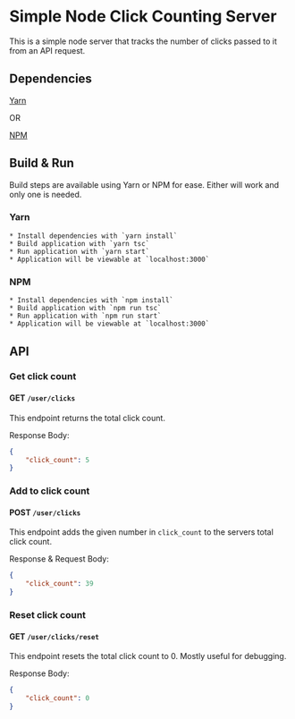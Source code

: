 # Simple Node Click Counting Server
This is a simple node server that tracks the number of clicks passed to it from an API request.

## Dependencies
[Yarn](https://classic.yarnpkg.com/lang/en/docs/install)

OR

[NPM](https://docs.npmjs.com/downloading-and-installing-node-js-and-npm)

## Build & Run
Build steps are available using Yarn or NPM for ease. Either will work and only one is needed.

### Yarn

    * Install dependencies with `yarn install`
    * Build application with `yarn tsc`
    * Run application with `yarn start`
    * Application will be viewable at `localhost:3000`

### NPM

    * Install dependencies with `npm install`
    * Build application with `npm run tsc`
    * Run application with `npm run start`
    * Application will be viewable at `localhost:3000`

## API

### Get click count
#### GET `/user/clicks`
This endpoint returns the total click count.

Response Body:

``` json
{
    "click_count": 5
}
```

### Add to click count
#### POST `/user/clicks`
This endpoint adds the given number in `click_count` to the servers total click count.

Response & Request Body:

``` json
{
    "click_count": 39
}
```


### Reset click count
#### GET `/user/clicks/reset`
This endpoint resets the total click count to 0. Mostly useful for debugging.

Response Body:

``` json
{
    "click_count": 0
}
```
